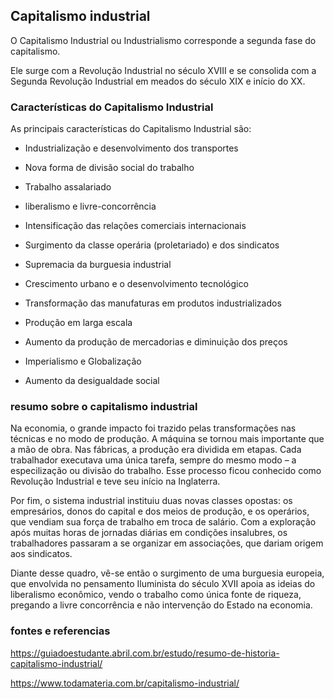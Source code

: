 ## Capitalismo industrial

O Capitalismo Industrial ou Industrialismo corresponde a segunda fase do capitalismo.

Ele surge com a Revolução Industrial no século XVIII e se consolida com a Segunda Revolução Industrial em meados do século XIX e início do XX.

### Características do Capitalismo Industrial

As principais características do Capitalismo Industrial são:

 - Industrialização e desenvolvimento dos transportes

 - Nova forma de divisão social do trabalho

 - Trabalho assalariado

 - liberalismo e livre-concorrência

 - Intensificação das relações comerciais internacionais

 - Surgimento da classe operária (proletariado) e dos sindicatos

 - Supremacia da burguesia industrial

 - Crescimento urbano e o desenvolvimento tecnológico

 - Transformação das manufaturas em produtos industrializados

 - Produção em larga escala

 - Aumento da produção de mercadorias e diminuição dos preços

 - Imperialismo e Globalização

 - Aumento da desigualdade social

### resumo sobre o capitalismo industrial

Na economia, o grande impacto foi trazido pelas transformações nas técnicas e no modo de produção. A máquina se tornou mais importante que a mão de obra. Nas fábricas, a produção era dividida em etapas. Cada trabalhador executava uma única tarefa, sempre do mesmo modo – a especilização ou divisão do trabalho. Esse processo ficou conhecido como Revolução Industrial e teve seu início na Inglaterra.

Por fim, o sistema industrial instituiu duas novas classes opostas: os empresários, donos do capital e dos meios de produção, e os operários, que vendiam sua força de trabalho em troca de salário. Com a exploração após muitas horas de jornadas diárias em condições insalubres, os trabalhadores passaram a se organizar em associações, que dariam origem aos sindicatos.

Diante desse quadro, vê-se então o surgimento de uma burguesia europeia, que envolvida no pensamento Iluminista do século XVII apoia as ideias do liberalismo econômico, vendo o trabalho como única fonte de riqueza, pregando a livre concorrência e não intervenção do Estado na economia.

### fontes e referencias

https://guiadoestudante.abril.com.br/estudo/resumo-de-historia-capitalismo-industrial/

https://www.todamateria.com.br/capitalismo-industrial/


